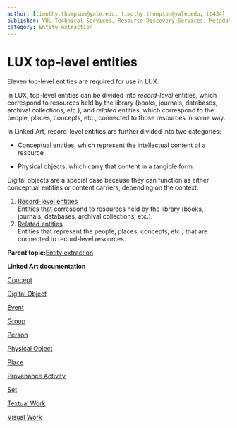 ```yaml
---
author: [timothy.thompson@yale.edu, timothy.thompson@yale.edu, tt434]
publisher: YUL Technical Services, Resource Discovery Services, Metadata Services Unit
category: Entity extraction
---
```


# LUX top-level entities

Eleven top-level entities are required for use in LUX.

In LUX, top-level entities can be divided into *record-level* entities, which correspond to resources held by the library \(books, journals, databases, archival collections, etc.\), and *related* entities, which correspond to the people, places, concepts, etc., connected to those resources in some way.

In Linked Art, record-level entities are further divided into two categories:

-   Conceptual entities, which represent the intellectual content of a resource

-   Physical objects, which carry that content in a tangible form


Digital objects are a special case because they can function as either conceptual entities or content carriers, depending on the context.

1.  [Record-level entities](../concepts/record_level_entities.md)  
Entities that correspond to resources held by the library \(books, journals, databases, archival collections, etc.\).
2.  [Related entities](../tasks/related_entities.md)  
Entities that represent the people, places, concepts, etc., that are connected to record-level resources.

**Parent topic:**[Entity extraction](../concepts/entity_extraction.md)

**Linked Art documentation**  


[Concept](https://linked.art/api/1.0/shared/type/)

[Digital Object](https://linked.art/api/1.0/endpoint/digital_object/)

[Event](https://linked.art/api/1.0/endpoint/event/)

[Group](https://linked.art/api/1.0/endpoint/group/)

[Person](https://linked.art/api/1.0/endpoint/person/)

[Physical Object](https://linked.art/api/1.0/endpoint/physical_object/)

[Place](https://linked.art/api/1.0/endpoint/place/)

[Provenance Activity](https://linked.art/api/1.0/endpoint/provenance_activity/)

[Set](https://linked.art/api/1.0/endpoint/set/)

[Textual Work](https://linked.art/api/1.0/endpoint/textual_work/)

[Visual Work](https://linked.art/api/1.0/endpoint/visual_work/)


